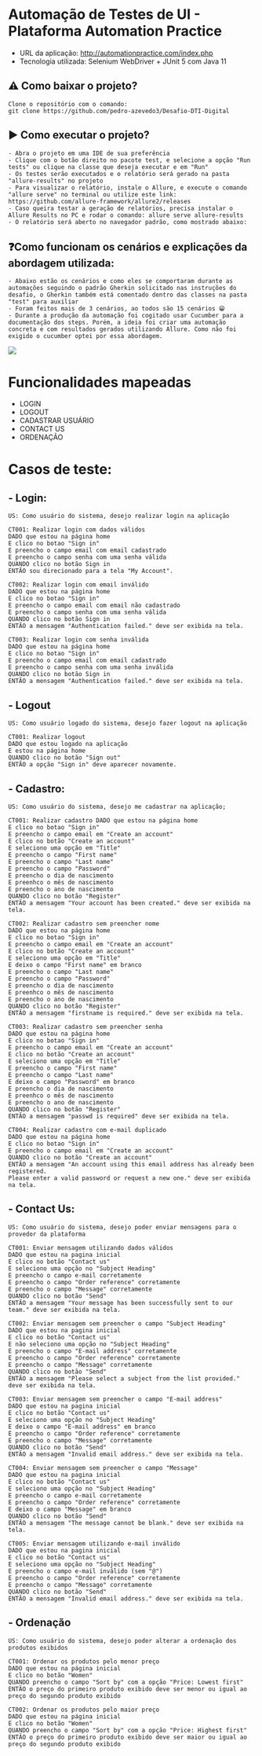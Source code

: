 # Automação de Testes de UI - Plataforma Automation Practice

- URL da aplicação: http://automationpractice.com/index.php
- Tecnologia utilizada: Selenium WebDriver + JUnit 5 com Java 11

## ⚠️ Como baixar o projeto?
    Clone o repositório com o comando: 
    git clone https://github.com/pedro-azevedo3/Desafio-DTI-Digital

## ▶️ Como executar o projeto?
    - Abra o projeto em uma IDE de sua preferência
    - Clique com o botão direito no pacote test, e selecione a opção "Run tests" ou clique na classe que deseja executar e em "Run"
    - Os testes serão executados e o relatório será gerado na pasta "allure-results" no projeto
    - Para visualizar o relatório, instale o Allure, e execute o comando "allure serve" no terminal ou utilize este link: https://github.com/allure-framework/allure2/releases
    - Caso queira testar a geração de relatórios, precisa instalar o Allure Results no PC e rodar o comando: allure serve allure-results
    - O relatório será aberto no navegador padrão, como mostrado abaixo:

## ❓Como funcionam os cenários e explicações da abordagem utilizada:
    - Abaixo estão os cenários e como eles se comportaram durante as automações seguindo o padrão Gherkin solicitado nas instruções do desafio, o Gherkin também está comentado dentro das classes na pasta "test" para auxiliar
    - Foram feitos mais de 3 cenários, ao todos são 15 cenários 😁
    - Durante a produção da automação foi cogitado usar Cucumber para a documentação dos steps. Porém, a ideia foi criar uma automação concreta e com resultados gerados utilizando Allure. Como não foi exigido o cucumber optei por essa abordagem.

<img src="allure-reports.png">

# Funcionalidades mapeadas

- LOGIN
- LOGOUT
- CADASTRAR USUÁRIO
- CONTACT US
- ORDENAÇÃO

# Casos de teste:
## - Login:
    US: Como usuário do sistema, desejo realizar login na aplicação

    CT001: Realizar login com dados válidos
    DADO que estou na página home
    E clico no botao "Sign in"
    E preencho o campo email com email cadastrado
    E preencho o campo senha com uma senha válida
    QUANDO clico no botão Sign in
    ENTÃO sou direcionado para a tela "My Account".

    CT002: Realizar login com email inválido
    DADO que estou na página home
    E clico no botao "Sign in"
    E preencho o campo email com email não cadastrado
    E preencho o campo senha com uma senha válida
    QUANDO clico no botão Sign in
    ENTÃO a mensagem "Authentication failed." deve ser exibida na tela.

    CT003: Realizar login com senha inválida
    DADO que estou na página home
    E clico no botao "Sign in"
    E preencho o campo email com email cadastrado
    E preencho o campo senha com uma senha inválida
    QUANDO clico no botão Sign in
    ENTÃO a mensagem "Authentication failed." deve ser exibida na tela.

## - Logout
    US: Como usuário logado do sistema, desejo fazer logout na aplicação

    CT001: Realizar logout
    DADO que estou logado na aplicação
    E estou na página home
    QUANDO clico no botão "Sign out"
    ENTÃO a opção "Sign in" deve aparecer novamente. 

## - Cadastro:
    US: Como usuário do sistema, desejo me cadastrar na aplicação;

    CT001: Realizar cadastro DADO que estou na página home
    E clico no botao "Sign in"
    E preencho o campo email em "Create an account"
    E clico no botão "Create an account"
    E seleciono uma opção em "Title"
    E preencho o campo "First name"
    E preencho o campo "Last name"
    E preencho o campo "Password"
    E preencho o dia de nascimento
    E preenhco o mês de nascimento
    E preencho o ano de nascimento
    QUANDO clico no botão "Register"
    ENTÃO a mensagem "Your account has been created." deve ser exibida na tela.

    CT002: Realizar cadastro sem preencher nome
    DADO que estou na página home
    E clico no botao "Sign in"
    E preencho o campo email em "Create an account"
    E clico no botão "Create an account"
    E seleciono uma opção em "Title"
    E deixo o campo "First name" em branco
    E preencho o campo "Last name"
    E preencho o campo "Password"
    E preencho o dia de nascimento
    E preenhco o mês de nascimento
    E preencho o ano de nascimento
    QUANDO clico no botão "Register"
    ENTÃO a mensagem "firstname is required." deve ser exibida na tela.
    
    CT003: Realizar cadastro sem preencher senha
    DADO que estou na página home
    E clico no botao "Sign in"
    E preencho o campo email em "Create an account"
    E clico no botão "Create an account"
    E seleciono uma opção em "Title"
    E preencho o campo "First name"
    E preencho o campo "Last name"
    E deixo o campo "Password" em branco
    E preencho o dia de nascimento
    E preenhco o mês de nascimento
    E preencho o ano de nascimento
    QUANDO clico no botão "Register"
    ENTÃO a mensagem "passwd is required" deve ser exibida na tela.

    CT004: Realizar cadastro com e-mail duplicado
    DADO que estou na página home
    E clico no botao "Sign in"
    E preencho o campo email em "Create an account"
    QUANDO clico no botão "Create an account"
    ENTÃO a mensagem "An account using this email address has already been registered. 
    Please enter a valid password or request a new one." deve ser exibida na tela.


## - Contact Us:
    US: Como usuário do sistema, desejo poder enviar mensagens para o provedor da plataforma
    
    CT001: Enviar mensagem utilizando dados válidos
    DADO que estou na pagina inicial
    E clico no botão "Contact us"
    E seleciono uma opção no "Subject Heading"
    E preencho o campo e-mail corretamente
    E preencho o campo "Order reference" corretamente
    E preencho o campo "Message" corretamente
    QUANDO clico no botão "Send"
    ENTÃO a mensagem "Your message has been successfully sent to our team." deve ser exibida na tela.

    CT002: Enviar mensagem sem preencher o campo "Subject Heading"
    DADO que estou na pagina inicial
    E clico no botão "Contact us"
    E não seleciono uma opção no "Subject Heading"
    E preencho o campo "E-mail address" corretamente
    E preencho o campo "Order reference" corretamente
    E preencho o campo "Message" corretamente
    QUANDO clico no botão "Send"
    ENTÃO a mensagem "Please select a subject from the list provided." deve ser exibida na tela.

    CT003: Enviar mensagem sem preencher o campo "E-mail address"
    DADO que estou na pagina inicial
    E clico no botão "Contact us"
    E seleciono uma opção no "Subject Heading"
    E deixo o campo "E-mail address" em branco
    E preencho o campo "Order reference" corretamente
    E preencho o campo "Message" corretamente
    QUANDO clico no botão "Send"
    ENTÃO a mensagem "Invalid email address." deve ser exibida na tela.

    CT004: Enviar mensagem sem preencher o campo "Message"
    DADO que estou na pagina inicial
    E clico no botão "Contact us"
    E seleciono uma opção no "Subject Heading"
    E preencho o campo e-mail corretamente
    E preencho o campo "Order reference" corretamente
    E deixo o campo "Message" em branco
    QUANDO clico no botão "Send"
    ENTÃO a mensagem "The message cannot be blank." deve ser exibida na tela.

    CT005: Enviar mensagem utilizando e-mail inválido
    DADO que estou na pagina inicial
    E clico no botão "Contact us"
    E seleciono uma opção no "Subject Heading"
    E preencho o campo e-mail inválido (sem "@")
    E preencho o campo "Order reference" corretamente
    E preencho o campo "Message" corretamente
    QUANDO clico no botão "Send"
    ENTÃO a mensagem "Invalid email address." deve ser exibida na tela.

## - Ordenação
    US: Como usuário do sistema, desejo poder alterar a ordenação dos produtos exibidos

    CT001: Ordenar os produtos pelo menor preço
    DADO que estou na página inicial
    E clico no botão "Women"
    QUANDO preencho o campo "Sort by" com a opção "Price: Lowest first"
    ENTÃO o preço do primeiro produto exibido deve ser menor ou igual ao preço do segundo produto exibido

    CT002: Ordenar os produtos pelo maior preço
    DADO que estou na página inicial
    E clico no botão "Women"
    QUANDO preencho o campo "Sort by" com a opção "Price: Highest first"
    ENTÃO o preço do primeiro produto exibido deve ser maior ou igual ao preço do segundo produto exibido

